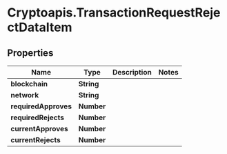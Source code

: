 # Cryptoapis.TransactionRequestRejectDataItem

## Properties

Name | Type | Description | Notes
------------ | ------------- | ------------- | -------------
**blockchain** | **String** |  | 
**network** | **String** |  | 
**requiredApproves** | **Number** |  | 
**requiredRejects** | **Number** |  | 
**currentApproves** | **Number** |  | 
**currentRejects** | **Number** |  | 


